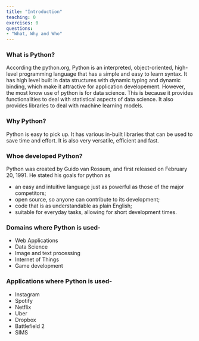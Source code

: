 ```yaml
---
title: "Introduction"
teaching: 0
exercises: 0
questions:
- "What, Why and Who"
---
```



### What is Python?

According the python.org, Python is an interpreted, object-oriented, high-level programming language that has a simple and easy to learn syntax. It has high level built in data structures with dynamic typing and dynamic binding, which make it attractive for application developement. However, the most know use of python is for data science. This is because it provides functionalities to deal with statistical aspects of data science. It also provides libraries to deal with machine learning models. 

### Why Python?

Python is easy to pick up. It has various in-built libraries that can be used to save time and effort. It is also very versatile, efficient and fast.

### Whoe developed Python?

Python was created by Guido van Rossum, and first released on February 20, 1991. He stated his goals for python as 
- an easy and intuitive language just as powerful as those of the major competitors;
- open source, so anyone can contribute to its development;
- code that is as understandable as plain English;
- suitable for everyday tasks, allowing for short development times.

### Domains where Python is used-
- Web Applications
- Data Science
- Image and text processing
- Internet of Things
- Game development

### Applications where Python is used-
- Instagram
- Spotify
- Netflix
- Uber
- Dropbox
- Battlefield 2
- SIMS
